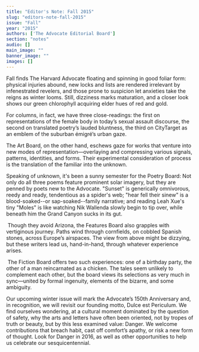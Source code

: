 ```yaml
---
title: "Editor's Note: Fall 2015"
slug: "editors-note-fall-2015"
issue: "Fall"
year: "2015"
authors: ['The Advocate Editorial Board']
section: "notes"
audio: []
main_image: ""
banner_image: ""
images: []
---
```

Fall finds The Harvard Advocate floating and spinning in good foliar form: physical injuries abound, new locks and lists are rendered irrelevant by infenestrated revelers, and those prone to suspicion let anxieties take the reigns as winter looms. Still, dizziness marks maturation, and a closer look shows our green chlorophyll acquiring elder hues of red and gold.

 For columns, in fact, we have three close-readings: the first on representations of the female body in today’s sexual assault discourse, the second on translated poetry’s lauded bluntness, the third on CityTarget as an emblem of the suburban émigré’s urban gaze.

 The Art Board, on the other hand, eschews gaze for works that venture into new modes of representation—overlaying and compressing various signals, patterns, identities, and forms. Their experimental consideration of process is the translation of the familiar into the unknown.

 Speaking of unknown, it's been a sunny semester for the Poetry Board: Not only do all three poems feature prominent solar imagery, but they are penned by poets new to the Advocate. "Sunset" is generically omnivorous, reedy and ready, tendentious as a spider's web; "hear fell their sinew" is a blood-soaked--or sap-soaked--family narrative; and reading Leah Xue's tiny "Moles" is like watching Nik Wallenda slowly begin to tip over, while beneath him the Grand Canyon sucks in its gut. 

  Though they avoid Arizona, the Features Board also grapples with vertiginous journey. Paths wind through cornfields, on cobbled Spanish stones, across Europe’s airspaces. The view from above might be dizzying, but these writers lead us, hand-in-hand, through whatever experience arises.

  The Fiction Board offers two such experiences: one of a birthday party, the other of a man reincarnated as a chicken. The tales seem unlikely to complement each other, but the board views its selections as very much in sync—united by formal ingenuity, elements of the bizarre, and some ambiguity.

 Our upcoming winter issue will mark the Advocate’s 150th Anniversary and, in recognition, we will revisit our founding motto, Dulce est Periculum. We find ourselves wondering, at a cultural moment dominated by the question of safety, why the arts and letters have often been oriented, not by tropes of truth or beauty, but by this less examined value: Danger. We welcome contributions that breach habit, cast off comfort’s apathy, or risk a new form of thought. Look for Danger in 2016, as well as other opportunities to help us celebrate our sesquicentennial. 

